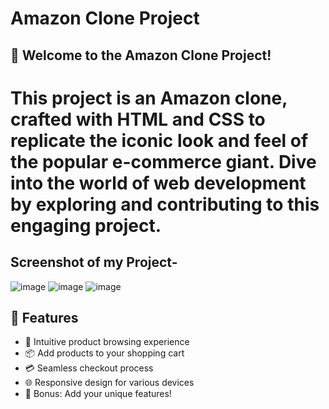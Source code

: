 # Amazon Clone Project


## 🚀 Welcome to the Amazon Clone Project!

# This project is an Amazon clone, crafted with HTML and CSS to replicate the iconic look and feel of the popular e-commerce giant. Dive into the world of web development by exploring and contributing to this engaging project.

## Screenshot of my Project- 
![image](https://github.com/raviranjan0/Amazonclone/assets/100368738/45759130-7459-4f60-b032-3fb2adb36a0e)
![image](https://github.com/raviranjan0/Amazonclone/assets/100368738/2944cd1b-8044-4522-9663-58058e486c17)
![image](https://github.com/raviranjan0/Amazonclone/assets/100368738/c3152f43-9d2d-4d48-b77f-f742bf4979c3)



## 🌟 Features

- 🛒 Intuitive product browsing experience
- 📦 Add products to your shopping cart
- 💳 Seamless checkout process
- 🌐 Responsive design for various devices
- 🌟 Bonus: Add your unique features!
